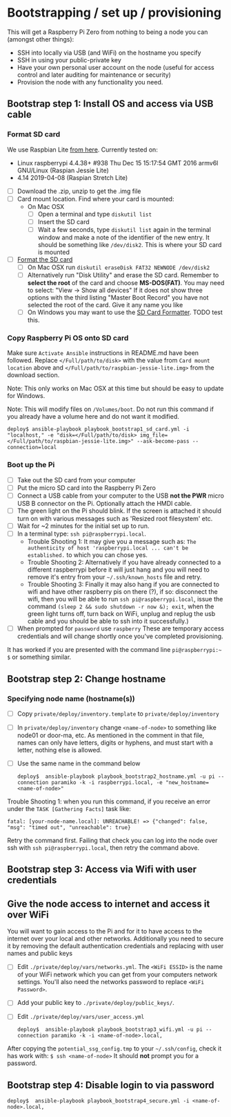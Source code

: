 

# Bootstrapping / set up / provisioning

This will get a Raspberry Pi Zero from nothing to being a node you can
(amongst other things):
  * SSH into locally via USB (and WiFi) on the hostname you specify
  * SSH in using your public-private key
  * Have your own personal user account on the node (useful for access
  control and later auditing for maintenance or security)
  * Provision the node with any functionality you need.

## Bootstrap step 1: Install OS and access via USB cable

### Format SD card

We use Raspbian Lite [from here](https://www.raspberrypi.org/downloads/raspbian/).
Currently tested on:
  * Linux raspberrypi 4.4.38+ #938 Thu Dec 15 15:17:54 GMT 2016 armv6l GNU/Linux (Raspian Jessie Lite)
  * 4.14 2019-04-08  (Raspian Stretch Lite)

  - [ ] Download the .zip, unzip to get the .img file
  - [ ] Card mount location.  Find where your card is mounted:
    * On Mac OSX
      - [ ] Open a terminal and type `diskutil list`
      - [ ] Insert the SD card
      - [ ] Wait a few seconds, type `diskutil list` again in the terminal window
      and make a note of the identifier of the new entry.  It should be
      something like `/dev/disk2`.  This is where your SD card is mounted
  - [ ] [Format the SD card](https://www.andrewmunsell.com/blog/raspberry-pi-noobs-tutorial/)
    - [ ] On Mac OSX run `diskutil eraseDisk FAT32 NEWNODE /dev/disk2`
    - [ ] Alternatively run "Disk Utility" and erase the SD card.  Remember to
    **select the root** of the card and choose **MS-DOS(FAT)**.  You may need to select:
    "View -> Show all devices"  If it does not
    show three options with the third listing "Master Boot Record" you have not
    selected the root of the card.  Give it any name you like
    - [ ] On Windows you may want to use the
    [SD Card Formatter](https://www.sdcard.org/downloads/formatter_4/).
    TODO test this.

### Copy Raspberry Pi OS onto SD card

Make sure `Activate Ansible` instructions in README.md have been followed.
Replace `</Full/path/to/disk>` with the value from `Card mount location` above and
`</Full/path/to/raspbian-jessie-lite.img>` from the download section.

Note: This only works on Mac OSX at this time but should be easy to update for
Windows.

Note: This will modify files on `/Volumes/boot`.  Do not run this command if
you already have a volume here and do not want it modified.

    deploy$ ansible-playbook playbook_bootstrap1_sd_card.yml -i "localhost," -e "disk=</Full/path/to/disk> img_file=</Full/path/to/raspbian-jessie-lite.img>" --ask-become-pass --connection=local

### Boot up the Pi

  - [ ] Take out the SD card from your computer
  - [ ] Put the micro SD card into the Raspberry Pi Zero
  - [ ] Connect a USB cable from your computer to the USB **not the PWR** micro
  USB B connector on the Pi.  Optionally attach the HMDI cable.
  - [ ] The green light on the Pi should blink.  If the screen is attached it
  should turn on with various messages such as 'Resized root filesystem' etc.
  - [ ] Wait for ~2 minutes for the initial set up to run.
  - [ ] In a terminal type: `ssh pi@raspberrypi.local`.
      * Trouble Shooting 1: It may give you a message such as: `The authenticity
        of host 'raspberrypi.local ... can't be established.`
        to which you can chose yes.
      * Trouble Shooting 2: Alternatively if you have already connected
        to a different raspberrypi before it will just hang and you will need to
        remove it's entry from your `~/.ssh/known_hosts` file and retry.
      * Trouble Shooting 3: Finally
        it may also hang if you are connected to wifi and have other raspberry pis
        on there (?), if so: disconnect the wifi, then you will be able to run
        `ssh pi@raspberrypi.local`, issue the command `(sleep 2 && sudo shutdown -r now &); exit`, when
        the green light turns off, turn back on WiFi, unplug and replug the usb
        cable and you should be able to ssh into it successfully.)
  - [ ] When prompted for `password` use `raspberry`
        These are temporary access credentials and will change shortly once
        you've completed provisioning.

It has worked if you are presented with the command line `pi@raspberrypi:~ $` or something similar.

## Bootstrap step 2: Change hostname

### Specifying node name (hostname(s))

  - [ ] Copy `private/deploy/inventory.template` to `private/deploy/inventory`
  - [ ] In `private/deploy/inventory` change `<name-of-node>` to something
  like node01 or door-ma, etc. As mentioned in the comment in that file, names
  can only have letters, digits or hyphens, and must start with a letter, nothing
  else is allowed.
  - [ ] Use the same name in the command below

    `deploy$  ansible-playbook playbook_bootstrap2_hostname.yml -u pi --connection paramiko -k -i raspberrypi.local, -e "new_hostname=<name-of-node>"`

Trouble Shooting 1: when you run this command, if you receive an error under the `TASK [Gathering Facts]` task like:

    fatal: [your-node-name.local]: UNREACHABLE! => {"changed": false, "msg": "timed out", "unreachable": true}

Retry the command first.  Failing that check you can log into the node over ssh
with `ssh pi@raspberrypi.local`, then retry the command above.

## Bootstrap step 3: Access via Wifi with user credentials

## Give the node access to internet and access it over WiFi

You will want to gain access to the Pi and for it to have access to the
internet over your local and other networks.  Additionally you need to secure it
by removing the default authentication credentials and replacing with user names
and public keys

  - [ ] Edit `./private/deploy/vars/networks.yml`.  The `<WiFi ESSID>`
  is the name of your WiFi network which you can get from your computers
  network settings.  You'll also need the networks password to replace
  `<WiFi Password>`.
  - [ ] Add your public key to `./private/deploy/public_keys/`.
  - [ ] Edit `./private/deploy/vars/user_access.yml`

    `deploy$  ansible-playbook playbook_bootstrap3_wifi.yml -u pi --connection paramiko -k -i <name-of-node>.local,`

After copying the `potential_ssg_config.tmp` to your `~/.ssh/config`, check it has
work with:  `$ ssh <name-of-node>`  It should **not** prompt you for a password.

## Bootstrap step 4: Disable login to via password

    deploy$  ansible-playbook playbook_bootstrap4_secure.yml -i <name-of-node>.local,
